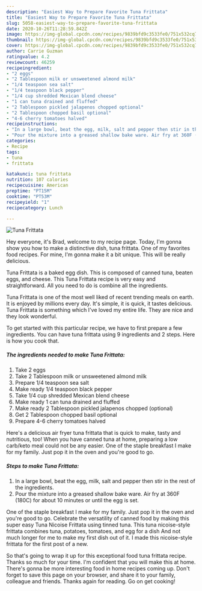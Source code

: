 ```yaml
---
description: "Easiest Way to Prepare Favorite Tuna Frittata"
title: "Easiest Way to Prepare Favorite Tuna Frittata"
slug: 5058-easiest-way-to-prepare-favorite-tuna-frittata
date: 2020-10-26T11:28:59.842Z
image: https://img-global.cpcdn.com/recipes/9839bfd9c3533fe0/751x532cq70/tuna-frittata-recipe-main-photo.jpg
thumbnail: https://img-global.cpcdn.com/recipes/9839bfd9c3533fe0/751x532cq70/tuna-frittata-recipe-main-photo.jpg
cover: https://img-global.cpcdn.com/recipes/9839bfd9c3533fe0/751x532cq70/tuna-frittata-recipe-main-photo.jpg
author: Carrie Guzman
ratingvalue: 4.2
reviewcount: 46259
recipeingredient:
- "2 eggs"
- "2 Tablespoon milk or unsweetened almond milk"
- "1/4 teaspoon sea salt"
- "1/4 teaspoon black pepper"
- "1/4 cup shredded Mexican blend cheese"
- "1 can tuna drained and fluffed"
- "2 Tablespoon pickled jalapenos chopped optional"
- "2 Tablespoon chopped basil optional"
- "4-6 cherry tomatoes halved"
recipeinstructions:
- "In a large bowl, beat the egg, milk, salt and pepper then stir in the rest of the ingredients."
- "Pour the mixture into a greased shallow bake ware. Air fry at 360F (180C) for about 10 minutes or until the egg is set."
categories:
- Recipe
tags:
- tuna
- frittata

katakunci: tuna frittata 
nutrition: 107 calories
recipecuisine: American
preptime: "PT15M"
cooktime: "PT53M"
recipeyield: "1"
recipecategory: Lunch

---
```



![Tuna Frittata](https://img-global.cpcdn.com/recipes/9839bfd9c3533fe0/751x532cq70/tuna-frittata-recipe-main-photo.jpg)

Hey everyone, it's Brad, welcome to my recipe page. Today, I'm gonna show you how to make a distinctive dish, tuna frittata. One of my favorites food recipes. For mine, I'm gonna make it a bit unique. This will be really delicious.

Tuna Frittata is a baked egg dish. This is composed of canned tuna, beaten eggs, and cheese. This Tuna Frittata recipe is very easy and straightforward. All you need to do is combine all the ingredients.

Tuna Frittata is one of the most well liked of recent trending meals on earth. It is enjoyed by millions every day. It's simple, it is quick, it tastes delicious. Tuna Frittata is something which I've loved my entire life. They are nice and they look wonderful.


To get started with this particular recipe, we have to first prepare a few ingredients. You can have tuna frittata using 9 ingredients and 2 steps. Here is how you cook that.

<!--inarticleads1-->

##### The ingredients needed to make Tuna Frittata:

1. Take 2 eggs
1. Take 2 Tablespoon milk or unsweetened almond milk
1. Prepare 1/4 teaspoon sea salt
1. Make ready 1/4 teaspoon black pepper
1. Take 1/4 cup shredded Mexican blend cheese
1. Make ready 1 can tuna drained and fluffed
1. Make ready 2 Tablespoon pickled jalapenos chopped (optional)
1. Get 2 Tablespoon chopped basil optional
1. Prepare 4-6 cherry tomatoes halved


Here&#39;s a delicious air fryer tuna frittata that is quick to make, tasty and nutritious, too! When you have canned tuna at home, preparing a low carb/keto meal could not be any easier. One of the staple breakfast I make for my family. Just pop it in the oven and you&#39;re good to go. 

<!--inarticleads2-->

##### Steps to make Tuna Frittata:

1. In a large bowl, beat the egg, milk, salt and pepper then stir in the rest of the ingredients.
1. Pour the mixture into a greased shallow bake ware. Air fry at 360F (180C) for about 10 minutes or until the egg is set.


One of the staple breakfast I make for my family. Just pop it in the oven and you&#39;re good to go. Celebrate the versatility of canned food by making this super easy Tuna Nicoise Frittata using tinned tuna. This tuna nicoise-style frittata combines tuna, potatoes, tomatoes, and egg for a dish And not much longer for me to make my first dish out of it. I made this nicoise-style frittata for the first post of a new. 

So that's going to wrap it up for this exceptional food tuna frittata recipe. Thanks so much for your time. I'm confident that you will make this at home. There's gonna be more interesting food in home recipes coming up. Don't forget to save this page on your browser, and share it to your family, colleague and friends. Thanks again for reading. Go on get cooking!
